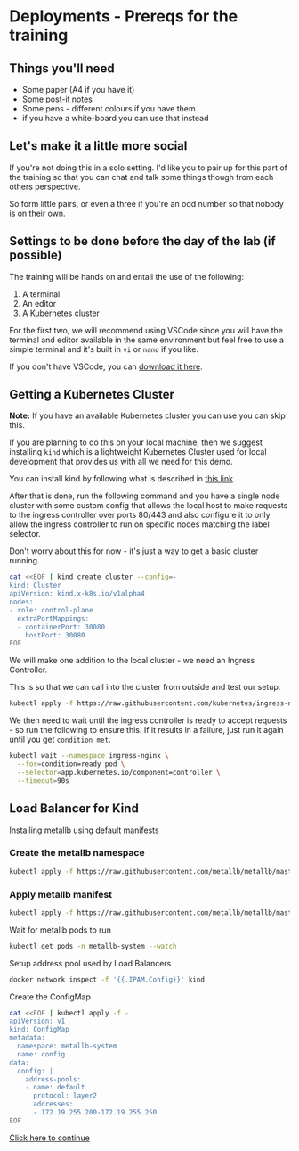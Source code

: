 # Deployments - Prereqs for the training

## Things you'll need

- Some paper (A4 if you have it)
- Some post-it notes
- Some pens - different colours if you have them
- if you have a white-board you can use that instead

## Let's make it a little more social

If you're not doing this in a solo setting. I'd like you to pair up
for this part of the training so that you can chat and talk some
things though from each others perspective.

So form little pairs, or even a three if you're an odd number so
that nobody is on their own.

## Settings to be done before the day of the lab (if possible)

The training will be hands on and entail the use of the following:

1. A terminal
2. An editor
3. A Kubernetes cluster

For the first two, we will recommend using VSCode since you will have the terminal
and editor available in the same environment but feel free to use a simple terminal
and it's built in `vi` or `nano` if you like.

If you don't have VSCode, you can [download it here](https://code.visualstudio.com/).

## Getting a Kubernetes Cluster

**Note:** If you have an available Kubernetes cluster you can use you can skip this.

If you are planning to do this on your local machine, then we suggest installing
`kind` which is a lightweight Kubernetes Cluster used for local development that
provides us with all we need for this demo.

You can install kind by following what is described in [this link](https://kind.sigs.k8s.io/docs/user/quick-start/#installation).

After that is done, run the following command and you have a single node cluster with some custom
config that allows the local host to make requests to the ingress controller over ports 80/443 and
also configure it to only allow the ingress controller to run on specific nodes matching the label
selector.

Don't worry about this for now - it's just a way to get a basic cluster running.

```bash
cat <<EOF | kind create cluster --config=-
kind: Cluster
apiVersion: kind.x-k8s.io/v1alpha4
nodes:
- role: control-plane
  extraPortMappings:
  - containerPort: 30080
    hostPort: 30080
EOF
```

We will make one addition to the local cluster - we need an Ingress Controller.

This is so that we can call into the cluster from outside and test our setup.

```bash
kubectl apply -f https://raw.githubusercontent.com/kubernetes/ingress-nginx/main/deploy/static/provider/kind/deploy.yaml
```

We then need to wait until the ingress controller is ready to accept requests - so
run the following to ensure this. If it results in a failure, just run it again until
you get `condition met`.

```bash
kubectl wait --namespace ingress-nginx \
  --for=condition=ready pod \
  --selector=app.kubernetes.io/component=controller \
  --timeout=90s
```

## Load Balancer for Kind

Installing metallb using default manifests

### Create the metallb namespace

```bash
kubectl apply -f https://raw.githubusercontent.com/metallb/metallb/master/manifests/namespace.yaml
```

### Apply metallb manifest

```bash
kubectl apply -f https://raw.githubusercontent.com/metallb/metallb/master/manifests/metallb.yaml
```

Wait for metallb pods to run

```bash
kubectl get pods -n metallb-system --watch
```

Setup address pool used by Load Balancers

```bash
docker network inspect -f '{{.IPAM.Config}}' kind
```

Create the ConfigMap

```bash
cat <<EOF | kubectl apply -f -
apiVersion: v1
kind: ConfigMap
metadata:
  namespace: metallb-system
  name: config
data:
  config: |
    address-pools:
    - name: default
      protocol: layer2
      addresses:
      - 172.19.255.200-172.19.255.250
EOF
```

[Click here to continue](./README.md)
